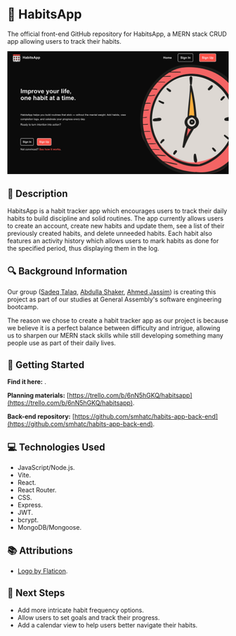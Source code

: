 # 📅 HabitsApp

The official front-end GitHub repository for HabitsApp, a MERN stack CRUD app allowing users to track their habits.

<img src="/public/assets/images/completed-app-screenshot.png" alt="Screenshot of the Completed App">

## 📃 Description

HabitsApp is a habit tracker app which encourages users to track their daily habits to build discipline and solid routines. The app currently allows users to create an account, create new habits and update them, see a list of their previously created habits, and delete unneeded habits. Each habit also features an activity history which allows users to mark habits as done for the specified period, thus displaying them in the log.

## 🔍 Background Information

Our group ([Sadeq Talaq](https://github.com/smhatc), [Abdulla Shaker](https://github.com/xAbdullaShaker), [Ahmed Jassim](https://github.com/Ahmed0173)) is creating this project as part of our studies at General Assembly's software engineering bootcamp.

The reason we chose to create a habit tracker app as our project is because we believe it is a perfect balance between difficulty and intrigue, allowing us to sharpen our MERN stack skills while still developing something many people use as part of their daily lives.

## 🚀 Getting Started

**Find it here:** []().

**Planning materials:** [https://trello.com/b/6nN5hGKQ/habitsapp](https://trello.com/b/6nN5hGKQ/habitsapp).

**Back-end repository:** [https://github.com/smhatc/habits-app-back-end](https://github.com/smhatc/habits-app-back-end).

## 💻 Technologies Used

- JavaScript/Node.js.
- Vite.
- React.
- React Router.
- CSS.
- Express.
- JWT.
- bcrypt.
- MongoDB/Mongoose.

## 📚 Attributions

- [Logo by Flaticon](https://www.flaticon.com/free-icons/calendar).

## 🤔 Next Steps

- Add more intricate habit frequency options.
- Allow users to set goals and track their progress.
- Add a calendar view to help users better navigate their habits.
